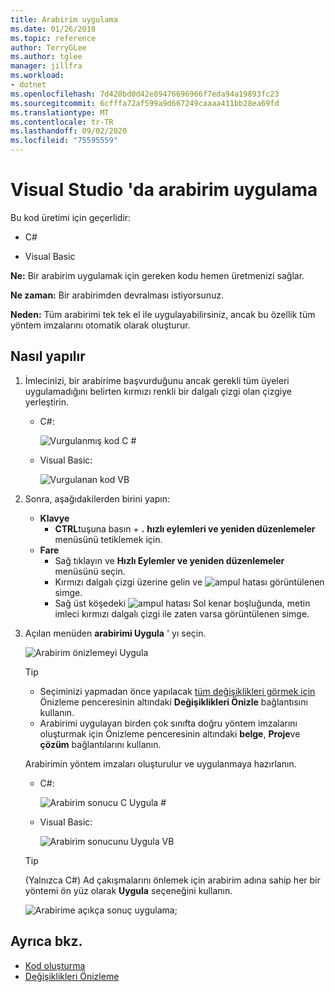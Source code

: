 ```yaml
---
title: Arabirim uygulama
ms.date: 01/26/2018
ms.topic: reference
author: TerryGLee
ms.author: tglee
manager: jillfra
ms.workload:
- dotnet
ms.openlocfilehash: 7d420bd0d42e89476696966f7eda94a19893fc23
ms.sourcegitcommit: 6cfffa72af599a9d667249caaaa411bb28ea69fd
ms.translationtype: MT
ms.contentlocale: tr-TR
ms.lasthandoff: 09/02/2020
ms.locfileid: "75595559"
---
```

# <a name="implement-an-interface-in-visual-studio"></a>Visual Studio 'da arabirim uygulama

Bu kod üretimi için geçerlidir:

- C#

- Visual Basic

**Ne:** Bir arabirim uygulamak için gereken kodu hemen üretmenizi sağlar.

**Ne zaman:** Bir arabirimden devralması istiyorsunuz.

**Neden:** Tüm arabirimi tek tek el ile uygulayabilirsiniz, ancak bu özellik tüm yöntem imzalarını otomatik olarak oluşturur.

## <a name="how-to"></a>Nasıl yapılır

1. İmlecinizi, bir arabirime başvurduğunu ancak gerekli tüm üyeleri uygulamadığını belirten kırmızı renkli bir dalgalı çizgi olan çizgiye yerleştirin.

   - C#:

       ![Vurgulanmış kod C #](media/interface-highlight-cs.png)

   - Visual Basic:

       ![Vurgulanan kod VB](media/interface-highlight-vb.png)

2. Sonra, aşağıdakilerden birini yapın:

   - **Klavye**
      - **CTRL**tuşuna basın + **.** **hızlı eylemleri ve yeniden düzenlemeler** menüsünü tetiklemek için.
   - **Fare**
      - Sağ tıklayın ve **Hızlı Eylemler ve yeniden düzenlemeler** menüsünü seçin.
      - Kırmızı dalgalı çizgi üzerine gelin ve ![ampul hatası](media/error-bulb.png) görüntülenen simge.
      - Sağ üst köşedeki ![ampul hatası](media/error-bulb.png) Sol kenar boşluğunda, metin imleci kırmızı dalgalı çizgi ile zaten varsa görüntülenen simge.

3. Açılan menüden **arabirimi Uygula** ' yı seçin.

   ![Arabirim önizlemeyi Uygula](media/interface-preview-cs.png)

   > [!TIP]
   > - Seçiminizi yapmadan önce yapılacak [tüm değişiklikleri görmek için](../../ide/preview-changes.md) Önizleme penceresinin altındaki **Değişiklikleri Önizle** bağlantısını kullanın.
   > - Arabirimi uygulayan birden çok sınıfta doğru yöntem imzalarını oluşturmak için Önizleme penceresinin altındaki **belge**, **Proje**ve **çözüm** bağlantılarını kullanın.

   Arabirimin yöntem imzaları oluşturulur ve uygulanmaya hazırlanın.

   - C#:

       ![Arabirim sonucu C Uygula #](media/interface-result-cs.png)

   - Visual Basic:

       ![Arabirim sonucunu Uygula VB](media/interface-result-vb.png)

   > [!TIP]
   > (Yalnızca C#) Ad çakışmalarını önlemek için arabirim adına sahip her bir yöntemi ön yüz olarak **Uygula** seçeneğini kullanın.
   >
   > ![Arabirime açıkça sonuç uygulama](media/interface-explicitresult-cs.png);

## <a name="see-also"></a>Ayrıca bkz.

- [Kod oluşturma](../code-generation-in-visual-studio.md)
- [Değişiklikleri Önizleme](../../ide/preview-changes.md)
